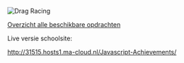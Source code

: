 ![Drag Racing](js.png)

[Overzicht alle beschikbare opdrachten](https://trello.com/b/xo5TJzFr/javascript-achievements)

Live versie schoolsite:

http://31515.hosts1.ma-cloud.nl/Javascript-Achievements/
